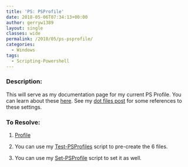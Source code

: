 ```yaml
---
title: 'PS: PSProfile'
date: 2018-05-06T07:34:13+00:00
author: gerryw1389
layout: single
classes: wide
permalink: /2018/05/ps-psprofile/
categories:
  - Windows
tags:
  - Scripting-Powershell
---
```

<!--more-->

### Description:

This will serve as my documentation page for my current PS Profile. You can learn about these [here](https://docs.microsoft.com/en-us/powershell/module/microsoft.powershell.core/about/about_profiles?view=powershell-7.2). See my [dot files post](https://automationadmin.com/2022/01/dot-files) for some references to these settings.

### To Resolve:

1. [Profile](https://github.com/gerryw1389/misc/blob/main/dot-files/Microsoft.Powershell_profile.ps1)

2. You can use my [Test-PSProfiles](https://github.com/gerryw1389/powershell/blob/main/gwConfiguration/Public/Test-PSProfiles.ps1) script to pre-create the 6 files.

3. You can use my [Set-PSProfile](https://github.com/gerryw1389/powershell/blob/main/gwConfiguration/Public/Set-PSProfile.ps1) script to set it as well.
